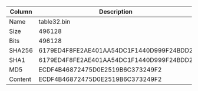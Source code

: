 | Column  | Description                              |
| ------- | ---------------------------------------- |
| Name    | table32.bin                              |
| Size    | 496128                                   |
| Bits    | 496128                                   |
| SHA256  | 6179ED4F8FE2AE401AA54DC1F1440D999F24BDD2 |
| SHA1    | 6179ED4F8FE2AE401AA54DC1F1440D999F24BDD2 |
| MD5     | ECDF4B46872475D0E2519B6C373249F2         |
| Content | ECDF4B46872475D0E2519B6C373249F2         |